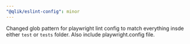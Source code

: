 ```yaml
---
"@qlik/eslint-config": minor
---
```


Changed glob pattern for playwright lint config to match everything insde either `test` or `tests` folder. Also include playwright.config file.
